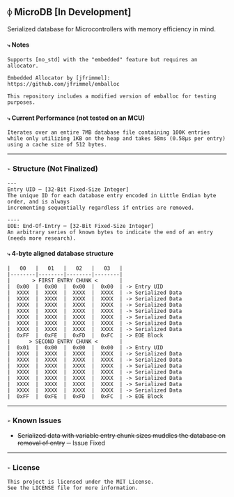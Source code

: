 ## `⌽` MicroDB [In Development]
Serialized database for Microcontrollers with memory efficiency in mind.


#### `⤷` Notes
```
Supports [no_std] with the "embedded" feature but requires an allocator.

Embedded Allocator by [jfrimmel]:
https://github.com/jfrimmel/emballoc

This repository includes a modified version of emballoc for testing purposes.
```


#### `⤷` Current Performance (not tested on an MCU)
```
Iterates over an entire 7MB database file containing 100K entries
while only utilizing 1KB on the heap and takes 58ms (0.58μs per entry)
using a cache size of 512 bytes.
```


___
### `➢` Structure (Not Finalized)
```
---
Entry UID ─ [32-Bit Fixed-Size Integer]
The unique ID for each database entry encoded in Little Endian byte order, and is always
incrementing sequentially regardless if entries are removed.

----
EOE: End-Of-Entry ─ [32-Bit Fixed-Size Integer]
An arbitrary series of known bytes to indicate the end of an entry (needs more research).
```


#### `⤷` 4-byte aligned database structure
```
|   00   |   01   |   02   |   03   |
|--------|--------|--------|--------|
|       > FIRST ENTRY CHUNK <       |
|  0x00  |  0x00  |  0x00  |  0x00  | -> Entry UID
|  XXXX  |  XXXX  |  XXXX  |  XXXX  | -> Serialized Data
|  XXXX  |  XXXX  |  XXXX  |  XXXX  | -> Serialized Data
|  XXXX  |  XXXX  |  XXXX  |  XXXX  | -> Serialized Data
|  XXXX  |  XXXX  |  XXXX  |  XXXX  | -> Serialized Data
|  XXXX  |  XXXX  |  XXXX  |  XXXX  | -> Serialized Data
|  XXXX  |  XXXX  |  XXXX  |  XXXX  | -> Serialized Data
|  XXXX  |  XXXX  |  XXXX  |  XXXX  | -> Serialized Data
|  0xFF  |  0xFE  |  0xFD  |  0xFC  | -> EOE Block
|      > SECOND ENTRY CHUNK <       |
|  0x01  |  0x00  |  0x00  |  0x00  | -> Entry UID
|  XXXX  |  XXXX  |  XXXX  |  XXXX  | -> Serialized Data
|  XXXX  |  XXXX  |  XXXX  |  XXXX  | -> Serialized Data
|  XXXX  |  XXXX  |  XXXX  |  XXXX  | -> Serialized Data
|  XXXX  |  XXXX  |  XXXX  |  XXXX  | -> Serialized Data
|  XXXX  |  XXXX  |  XXXX  |  XXXX  | -> Serialized Data
|  XXXX  |  XXXX  |  XXXX  |  XXXX  | -> Serialized Data
|  XXXX  |  XXXX  |  XXXX  |  XXXX  | -> Serialized Data
|  0xFF  |  0xFE  |  0xFD  |  0xFC  | -> EOE Block
```


___
### `➢` Known Issues

- ~~Serialized data with variable entry chunk sizes muddles the database on removal of entry~~ ─ Issue Fixed


___
### `➢` License
```
This project is licensed under the MIT License.
See the LICENSE file for more information.
```